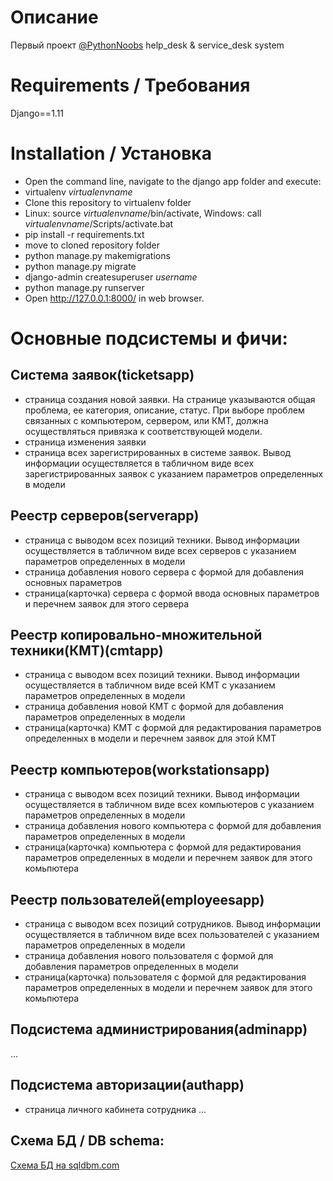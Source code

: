 # Описание
Первый проект [@PythonNoobs](https://t.me/python_noobs)
help_desk &amp; service_desk system

# Requirements / Требования
Django==1.11

# Installation / Установка
- Open the command line, navigate to the django app folder and execute:
- virtualenv *virtualenvname*
- Clone this repository to virtualenv folder
- Linux: source *virtualenvname*/bin/activate, Windows: call *virtualenvname*/Scripts/activate.bat
- pip install -r requirements.txt
- move to cloned repository folder
- python manage.py makemigrations
- python manage.py migrate
- django-admin createsuperuser *username*
- python manage.py runserver
- Open http://127.0.0.1:8000/ in web browser.


# Основные подсистемы и фичи:
## Система заявок(ticketsapp)
- страница создания новой заявки. На странице указываются общая проблема, ее категория, описание, статус. При выборе проблем связанных с компьютером, сервером, или КМТ, должна осуществляться привязка к соответствующей модели.
- страница изменения заявки
- страница всех зарегистрированных в системе заявок. Вывод информации осуществляется в табличном виде всех зарегистрированных заявок с указанием параметров определенных в модели

## Реестр серверов(serverapp)
- страница с выводом всех позиций техники. Вывод информации осуществляется в табличном виде всех серверов с указанием параметров определенных в модели
- страница добавления нового сервера с формой для добавления основных параметров
- страница(карточка) сервера с формой ввода основных параметров и перечнем заявок для этого сервера

## Реестр копировально-множительной техники(КМТ)(cmtapp)
- страница с выводом всех позиций техники. Вывод информации осуществляется в табличном виде всей КМТ с указанием параметров определенных в модели
- страница добавления новой КМТ с формой для добавления параметров определенных в модели
- страница(карточка) КМТ с формой для редактирования параметров определенных в модели и перечнем заявок для этой КМТ

## Реестр компьютеров(workstationsapp)
- страница с выводом всех позиций техники. Вывод информации осуществляется в табличном виде всех компьютеров с указанием параметров определенных в модели
- страница добавления нового компьютера с формой для добавления параметров определенных в модели
- страница(карточка) компьютера с формой для редактирования параметров определенных в модели и перечнем заявок для этого комьпютера

## Реестр пользователей(employeesapp)
- страница с выводом всех позиций сотрудников. Вывод информации осуществляется в табличном виде всех пользователей с указанием параметров определенных в модели
- страница добавления нового пользователя с формой для добавления параметров определенных в модели
- страница(карточка) пользователя с формой для редактирования параметров определенных в модели и перечнем заявок для этого комьпютера

## Подсистема администрирования(adminapp)
...
## Подсистема авторизации(authapp)
- страница личного кабинета сотрудника
...

## Схема БД / DB schema:
[Схема БД на sqldbm.com](https://app.sqldbm.com/MySQL/Share/RS17Q73gxbq6p2omlWj6rUGFrngIE8md_DYjF4jNYw0)
